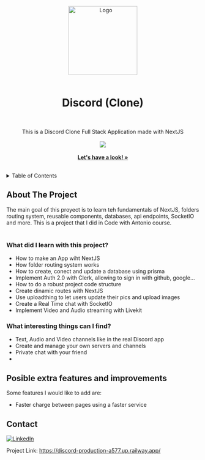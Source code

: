 <!-- PROJECT LOGO -->
<br />
<div align="center">
  <a href="https://amiguelmoreno.github.io/MagicHome/">
    <img src="https://assets-global.website-files.com/6257adef93867e50d84d30e2/636e0a6a49cf127bf92de1e2_icon_clyde_blurple_RGB.png" alt="Logo" width="180">
  </a>
  <br />
  <br />
  <h1>Discord (Clone)</h1>
  <br />
  <p align="center">
   This is a Discord Clone Full Stack Application made with NextJS
     <br />
     <br />
  <a href="#">
    <img src="https://skillicons.dev/icons?i=tailwind,prisma,next,react" />
  </a>
    <br />
    <br />
    <a href="https://discord-production-a577.up.railway.app/"><strong>Let's have a look! »</strong></a>
    <br />
    <br />
  </p>
</div>

<!-- TABLE OF CONTENTS -->
<details>
  <summary>Table of Contents</summary>
  <ol>
    <li>
      <a href="#about-the-project">About The Project</a>
    </li>
    <li>
      <a href="#posible-extra-features-and-improvements">Posible extra features and improvements</a>
    </li>
    <li><a href="#contact">Contact</a></li>
  </ol>
</details>


<!-- ABOUT THE PROJECT -->
## About The Project

The main goal of this proyect is to learn teh fundamentals of NextJS, folders routing system, reusable components, databases, api endpoints, SocketIO and more. This is a project that I did in Code with Antonio course.
<br />
<br />

### What did I learn with this project?

  * How to make an App wiht NextJS
  * How folder routing system works
  * How to create, conect and update a database using prisma
  * Implement Auth 2.0 with Clerk, allowing to sign in with github, google...
  * How to do a robust project code structure
  * Create dinamic routes with NextJS
  * Use uploadthing to let users update their pics and upload images
  * Create a Real Time chat with SocketIO
  * Implement Video and Audio streaming with Livekit


### What interesting things can I find?
    
   * Text, Audio and Video channels like in the real Discord app
   * Create and manage your own servers and channels
   * Private chat with your friend
   * 


## Posible extra features and improvements

Some features I would like to add are:

 * Faster charge between pages using a faster service
 


<!-- CONTACT -->
## Contact

[![LinkedIn][linkedin-shield]][linkedin-url] 

Project Link: https://discord-production-a577.up.railway.app/


<!-- MARKDOWN LINKS & IMAGES -->
<!-- https://www.markdownguide.org/basic-syntax/#reference-style-links -->
[linkedin-shield]: https://img.shields.io/badge/-LinkedIn-black.svg?style=for-the-badge&logo=linkedin&colorB=555
[linkedin-url]: https://www.linkedin.com/in/miguelmoreno00/

